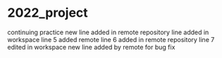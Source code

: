 # 2022_project
continuing practice
new line added in remote repository
line added in workspace
line 5 added remote
line 6 added in remote repository
line 7 edited in workspace
new line added by remote for bug fix
